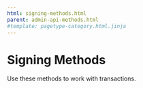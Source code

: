 ```yaml
---
html: signing-methods.html
parent: admin-api-methods.html
#template: pagetype-category.html.jinja
---
```

# Signing Methods

Use these methods to work with transactions.
